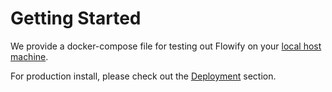 # Getting Started

We provide a docker-compose file for testing out Flowify on your [local host machine](./run_local.md).

For production install, please check out the [Deployment](./run_k8s.md) section.
